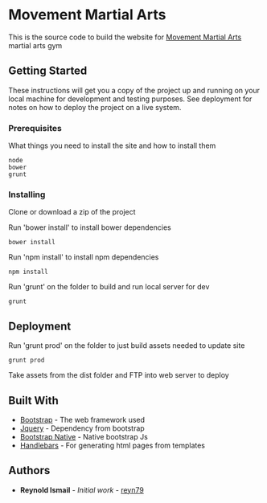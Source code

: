 # Movement Martial Arts

This is the source code to build the website for [Movement Martial Arts](http://www.movementmartialarts.com.au) martial arts gym

## Getting Started

These instructions will get you a copy of the project up and running on your local machine for development and testing purposes. See deployment for notes on how to deploy the project on a live system.

### Prerequisites

What things you need to install the site and how to install them

```
node
bower
grunt
```

### Installing

Clone or download a zip of the project

Run 'bower install' to install bower dependencies

```
bower install
```

Run 'npm install' to install npm dependencies

```
npm install
```

Run 'grunt' on the folder to build and run local server for dev

```
grunt
```

## Deployment


Run 'grunt prod' on the folder to just build assets needed to update site

```
grunt prod
```

Take assets from the dist folder and FTP into web server to deploy

## Built With

* [Bootstrap](http://getbootstrap.com) - The web framework used
* [Jquery](https://jquery.com/) - Dependency from bootstrap
* [Bootstrap Native](http://thednp.github.io/bootstrap.native) - Native bootstrap Js
* [Handlebars](http://handlebarsjs.com/) - For generating html pages from templates

## Authors

* **Reynold Ismail** - *Initial work* - [reyn79](https://github.com/reyn79)
